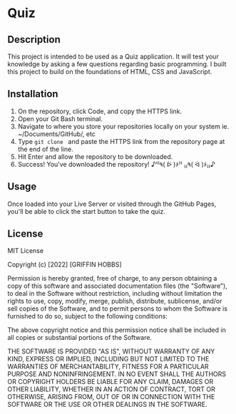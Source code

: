 # Quiz

## Description

This project is intended to be used as a Quiz application. It will test your knowledge by asking a few questions regarding basic programming. I built this project to build on the foundations of HTML, CSS and JavaScript.

## Installation

1. On the repository, click Code, and copy the HTTPS link.
2. Open your Git Bash terminal.
3. Navigate to where you store your repositories locally on your system
   ie. ~/Documents/GitHub/, etc
4. Type `git clone ` and paste the HTTPS link from the repository page at the end of the line.
5. Hit Enter and allow the repository to be downloaded.
6. Success! You've downloaded the repository! ♪⁽⁽٩( ᐖ )۶⁾⁾ ₍₍٩( ᐛ )۶₎₎♪

## Usage

Once loaded into your Live Server or visited through the GitHub Pages, you'll be able to click the start button to take the quiz.

## License

MIT License

Copyright (c) [2022] [GRIFFIN HOBBS]

Permission is hereby granted, free of charge, to any person obtaining a copy
of this software and associated documentation files (the "Software"), to deal
in the Software without restriction, including without limitation the rights
to use, copy, modify, merge, publish, distribute, sublicense, and/or sell
copies of the Software, and to permit persons to whom the Software is
furnished to do so, subject to the following conditions:

The above copyright notice and this permission notice shall be included in all
copies or substantial portions of the Software.

THE SOFTWARE IS PROVIDED "AS IS", WITHOUT WARRANTY OF ANY KIND, EXPRESS OR
IMPLIED, INCLUDING BUT NOT LIMITED TO THE WARRANTIES OF MERCHANTABILITY,
FITNESS FOR A PARTICULAR PURPOSE AND NONINFRINGEMENT. IN NO EVENT SHALL THE
AUTHORS OR COPYRIGHT HOLDERS BE LIABLE FOR ANY CLAIM, DAMAGES OR OTHER
LIABILITY, WHETHER IN AN ACTION OF CONTRACT, TORT OR OTHERWISE, ARISING FROM,
OUT OF OR IN CONNECTION WITH THE SOFTWARE OR THE USE OR OTHER DEALINGS IN THE
SOFTWARE.
